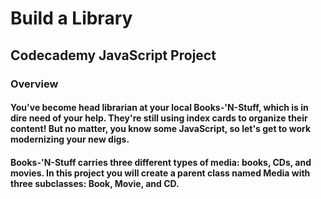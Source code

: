 # Build a Library
## Codecademy JavaScript Project
### Overview
#### You've become head librarian at your local Books-'N-Stuff, which is in dire need of your help. They're still using index cards to organize their content! But no matter, you know some JavaScript, so let's get to work modernizing your new digs.

#### Books-'N-Stuff carries three different types of media: books, CDs, and movies. In this project you will create a parent class named Media with three subclasses: Book, Movie, and CD.